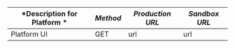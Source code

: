 
| *Description for Platform * | *Method* | *Production URL* | *Sandbox URL* |
| --------------------------- | -------- | ---------------- | ------------- |
| Platform UI                 | GET      | url              | url           |
